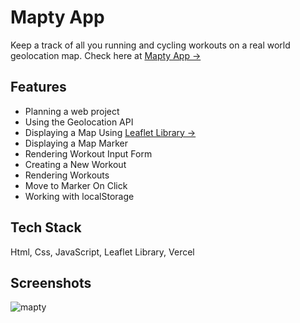 # Mapty App

Keep a track of all you running and cycling workouts on a real world geolocation map. Check here at [Mapty App &rarr;](https://mapty-alpha.vercel.app/)

## Features

-  Planning a web project
-  Using the Geolocation API
-  Displaying a Map Using [Leaflet Library &rarr;](https://leafletjs.com/)
-  Displaying a Map Marker
-  Rendering Workout Input Form
-  Creating a New Workout
-  Rendering Workouts
-  Move to Marker On Click
-  Working with localStorage

## Tech Stack

Html, Css, JavaScript, Leaflet Library, Vercel

## Screenshots

![mapty](https://user-images.githubusercontent.com/54701022/222125524-4a724d0e-6654-4409-a824-f1f798cc2fef.png)
